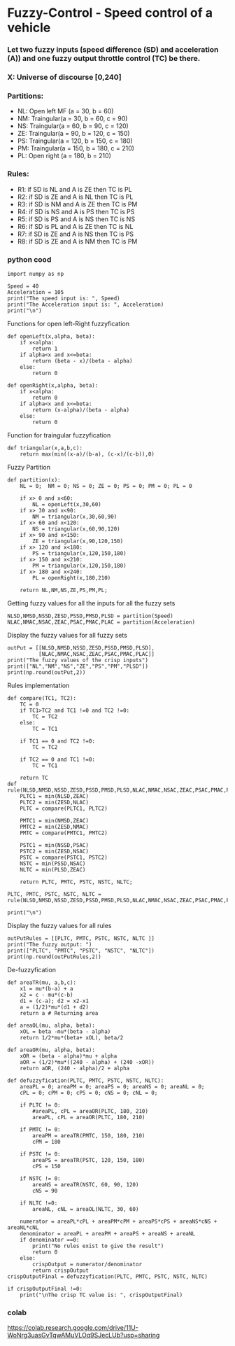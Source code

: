 # Fuzzy-Control - Speed control of a vehicle

### Let two fuzzy inputs (speed difference (SD) and acceleration (A)) and one fuzzy output throttle control (TC) be there.

### X: Universe of discourse [0,240]

### Partitions: 
- NL: Open left MF (a = 30, b = 60) 
- NM: Traingular(a = 30, b = 60, c = 90)
- NS: Traingular(a = 60, b = 90, c = 120)
- ZE: Traingular(a = 90, b = 120, c = 150)
- PS: Traingular(a = 120, b = 150, c = 180)
- PM: Traingular(a = 150, b = 180, c = 210)
- PL: Open right (a = 180, b = 210) 
    
    
### Rules:
- R1: if SD is NL and A is ZE then TC is PL
- R2: if SD is ZE and A is NL then TC is PL
- R3: if SD is NM and A is ZE then TC is PM
- R4: if SD is NS and A is PS then TC is PS
- R5: if SD is PS and A is NS then TC is NS
- R6: if SD is PL and A is ZE then TC is NL
- R7: if SD is ZE and A is NS then TC is PS
- R8: if SD is ZE and A is NM then TC is PM

### python cood

```
import numpy as np
```
```
Speed = 40
Acceleration = 105
print("The speed input is: ", Speed)
print("The Acceleration input is: ", Acceleration)
print("\n")
```
Functions for open left-Right fuzzyfication  
```
def openLeft(x,alpha, beta):
    if x<alpha:
        return 1
    if alpha<x and x<=beta:
        return (beta - x)/(beta - alpha)
    else:
        return 0
    
def openRight(x,alpha, beta):
    if x<alpha:
        return 0
    if alpha<x and x<=beta:
        return (x-alpha)/(beta - alpha)
    else:
        return 0
```
Function for traingular fuzzyfication  
```
def triangular(x,a,b,c):
    return max(min((x-a)/(b-a), (c-x)/(c-b)),0)
```
Fuzzy Partition 
```
def partition(x):
    NL = 0;  NM = 0; NS = 0; ZE = 0; PS = 0; PM = 0; PL = 0
    
    if x> 0 and x<60:
        NL = openLeft(x,30,60)
    if x> 30 and x<90:
        NM = triangular(x,30,60,90)
    if x> 60 and x<120:
        NS = triangular(x,60,90,120)
    if x> 90 and x<150:
        ZE = triangular(x,90,120,150)
    if x> 120 and x<180:
        PS = triangular(x,120,150,180)
    if x> 150 and x<210:
        PM = triangular(x,120,150,180)
    if x> 180 and x<240:
        PL = openRight(x,180,210)
 
    return NL,NM,NS,ZE,PS,PM,PL;
```
Getting fuzzy values for all the inputs for all the fuzzy sets
```
NLSD,NMSD,NSSD,ZESD,PSSD,PMSD,PLSD = partition(Speed)
NLAC,NMAC,NSAC,ZEAC,PSAC,PMAC,PLAC = partition(Acceleration)
```
Display the fuzzy values for all fuzzy sets
```
outPut = [[NLSD,NMSD,NSSD,ZESD,PSSD,PMSD,PLSD],
          [NLAC,NMAC,NSAC,ZEAC,PSAC,PMAC,PLAC]]
print("The fuzzy values of the crisp inputs")
print(["NL","NM","NS","ZE","PS","PM","PLSD"])
print(np.round(outPut,2))
```
Rules implementation
```
def compare(TC1, TC2):
    TC = 0
    if TC1>TC2 and TC1 !=0 and TC2 !=0:
        TC = TC2
    else:
        TC = TC1
    
    if TC1 == 0 and TC2 !=0:
        TC = TC2
        
    if TC2 == 0 and TC1 !=0:
        TC = TC1
        
    return TC
def rule(NLSD,NMSD,NSSD,ZESD,PSSD,PMSD,PLSD,NLAC,NMAC,NSAC,ZEAC,PSAC,PMAC,PLAC):
    PLTC1 = min(NLSD,ZEAC) 
    PLTC2 = min(ZESD,NLAC)
    PLTC = compare(PLTC1, PLTC2)
    
    PMTC1 = min(NMSD,ZEAC)
    PMTC2 = min(ZESD,NMAC)
    PMTC = compare(PMTC1, PMTC2)
    
    PSTC1 = min(NSSD,PSAC)
    PSTC2 = min(ZESD,NSAC)
    PSTC = compare(PSTC1, PSTC2)
    NSTC = min(PSSD,NSAC)
    NLTC = min(PLSD,ZEAC)
    
    return PLTC, PMTC, PSTC, NSTC, NLTC;

PLTC, PMTC, PSTC, NSTC, NLTC = rule(NLSD,NMSD,NSSD,ZESD,PSSD,PMSD,PLSD,NLAC,NMAC,NSAC,ZEAC,PSAC,PMAC,PLAC)

print("\n")
```
Display the fuzzy values for all rules
```
outPutRules = [[PLTC, PMTC, PSTC, NSTC, NLTC ]]
print("The fuzzy output: ")
print(["PLTC", "PMTC", "PSTC", "NSTC", "NLTC"])
print(np.round(outPutRules,2))
```
De-fuzzyfication
```
def areaTR(mu, a,b,c):
    x1 = mu*(b-a) + a
    x2 = c - mu*(c-b)
    d1 = (c-a); d2 = x2-x1
    a = (1/2)*mu*(d1 + d2)
    return a # Returning area

def areaOL(mu, alpha, beta):
    xOL = beta -mu*(beta - alpha)
    return 1/2*mu*(beta+ xOL), beta/2

def areaOR(mu, alpha, beta):
    xOR = (beta - alpha)*mu + alpha
    aOR = (1/2)*mu*((240 - alpha) + (240 -xOR))
    return aOR, (240 - alpha)/2 + alpha

def defuzzyfication(PLTC, PMTC, PSTC, NSTC, NLTC):
    areaPL = 0; areaPM = 0; areaPS = 0; areaNS = 0; areaNL = 0;
    cPL = 0; cPM = 0; cPS = 0; cNS = 0; cNL = 0;

    if PLTC != 0:
        #areaPL, cPL = areaOR(PLTC, 180, 210)
        areaPL, cPL = areaOR(PLTC, 180, 210)
                
    if PMTC != 0:
        areaPM = areaTR(PMTC, 150, 180, 210)
        cPM = 180
    
    if PSTC != 0:
        areaPS = areaTR(PSTC, 120, 150, 180)
        cPS = 150
          
    if NSTC != 0:
        areaNS = areaTR(NSTC, 60, 90, 120)
        cNS = 90
        
    if NLTC !=0:
        areaNL, cNL = areaOL(NLTC, 30, 60)
        
    numerator = areaPL*cPL + areaPM*cPM + areaPS*cPS + areaNS*cNS + areaNL*cNL
    denominator = areaPL + areaPM + areaPS + areaNS + areaNL
    if denominator ==0:
        print("No rules exist to give the result")
        return 0
    else:
        crispOutput = numerator/denominator
        return crispOutput
crispOutputFinal = defuzzyfication(PLTC, PMTC, PSTC, NSTC, NLTC)

if crispOutputFinal !=0:
    print("\nThe crisp TC value is: ", crispOutputFinal)
```

###  colab
https://colab.research.google.com/drive/11U-WoNrg3uasGvTqwAMuVLOq9SJecLUb?usp=sharing
